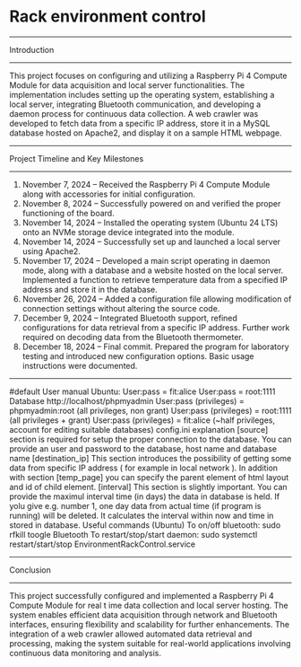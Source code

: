 # Rack environment control
____________________________________
Introduction 
____________________________________
This project focuses on configuring and utilizing a Raspberry Pi 4 Compute Module for data 
acquisition and local server functionalities. The implementation includes setting up the operating 
system, establishing a local server, integrating Bluetooth communication, and developing a daemon 
process for continuous data collection. A web crawler was developed to fetch data from a specific IP 
address, store it in a MySQL database hosted on Apache2, and display it on a sample HTML webpage. 
____________________________________
Project Timeline and Key Milestones 
____________________________________
1. November 7, 2024 – Received the Raspberry Pi 4 Compute Module along with accessories for 
initial configuration. 
2. November 8, 2024 – Successfully powered on and verified the proper functioning of the 
board. 
3. November 14, 2024 – Installed the operating system (Ubuntu 24 LTS) onto an NVMe storage 
device integrated into the module. 
4. November 14, 2024 – Successfully set up and launched a local server using Apache2. 
5. November 17, 2024 – Developed a main script operating in daemon mode, along with a 
database and a website hosted on the local server. Implemented a function to retrieve 
temperature data from a specified IP address and store it in the database. 
6. November 26, 2024 – Added a configuration file allowing modification of connection settings 
without altering the source code. 
7. December 9, 2024 – Integrated Bluetooth support, refined configurations for data retrieval 
from a specific IP address. Further work required on decoding data from the Bluetooth 
thermometer. 
8. December 18, 2024 – Final commit. Prepared the program for laboratory testing and 
introduced new configuration options. Basic usage instructions were documented.
____________________________________
#default 
User manual 
Ubuntu: User:pass = fit:alice User:pass = root:1111 
Database http://localhost/phpmyadmin User:pass (privileges) = phpmyadmin:root (all privileges, non 
grant) User:pass (privileges) = root:1111 (all privileges + grant) User:pass (privileges) = fit:alice (~half 
privileges, account for editing suitable databases) 
config.ini explanation [source] section is required for setup the proper connection to the database. 
You can provide an user and password to the database, host name and database name 
[destination_ip] This section introduces the possibility of getting some data from specific IP address ( 
for example in local network ). In addition with section [temp_page] you can specify the parent 
element of html layout and id of child element. 
[interval] This section is slightly important. You can provide the maximul interval time (in days) the 
data in database is held. If yolu give e.g. number 1, one day data from actual time (if program is 
running) will be deleted. It calculates the interval within now and time in stored in database. 
Useful commands (Ubuntu) To on/off bluetooth: sudo rfkill toogle Bluetooth To restart/stop/start 
daemon: sudo systemctl restart/start/stop EnvironmentRackControl.service 
____________________________________
Conclusion 
____________________________________
This project successfully configured and implemented a Raspberry Pi 4 Compute Module for real
t
 ime data collection and local server hosting. The system enables efficient data acquisition through 
network and Bluetooth interfaces, ensuring flexibility and scalability for further enhancements. The 
integration of a web crawler allowed automated data retrieval and processing, making the system 
suitable for real-world applications involving continuous data monitoring and analysis.
